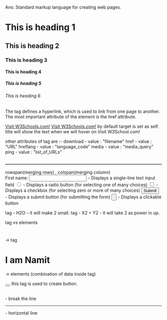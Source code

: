 <!-- 1. What is HTML ? -->
Ans: Standard markup language for creating web pages.

<!-- 2. HTML Headings -->
<h1>This is heading 1</h1>
<h2>This is heading 2</h2>
<h3>This is heading 3</h3>
<h4>This is heading 4</h4>
<h5>This is heading 5</h5>
<h6>This is heading 6</h6>

<!-- 3. HTML Paragraphs -->
<p></p>

<!-- 4. HTML Text Formatting -->
<!-- 5. HTML Styles -->

<!-- 6. HTML Comments -->
<!-- comment anything here -->

<!-- 7. HTML Links -->
The <a> tag defines a hyperlink, which is used to link from one page to another.
The most important attribute of the <a> element is the href attribute.

<a href="https://www.w3schools.com">Visit W3Schools.com!</a>
<a href="https://www.w3schools.com" target="_blank" title="click to visit">Visit W3Schools.com!</a> 
by default target is set as self.
title will show the text when we will hover on Visit W3School.com!

other attributes of <a> tag are :-
download - value : "filename"
href - value : "URL"
hreflang - value : "language_code"
media - value : "media_query"
ping - value : "list_of_URLs"

<!-- 8. HTML Images -->
<img src="" width="" height="">

<!-- 9. HTML Tables -->
<table border="1" cellspacing="0" cellpadding="10"> </table>
<thead> </thead>
<tbody> </tbody>
<tr>    </tr>
<td>    </td>
rowspan(merging rows) , colspan(merging column)

<!-- 10. HTML Lists -->
<!-- 11. HTML Forms -->
<form>
<label for="fname">First name:</label>
<input type="text"> - Displays a single-line text input field
<input type="radio"> - Displays a radio button (for selecting one of many choices)
<input type="checkbox">	- Displays a checkbox (for selecting zero or more of many choices)
<input type="submit"> - Displays a submit button (for submitting the form)	
<input type="button"> - Displays a clickable button	
</form>

<!-- 12. Introduction to CSS -->

<!---------------------------------------------------------------------------------------->

<sub></sub> tag - H2O - it will make 2 small.
<sup></sup> tag - X2 + Y2 - it will take 2 as power in up.

tag vs elements
<h1></h1> -> tag
<h1>I am Namit</h1> -> elements (combination of data inside tag)

<button> </button> this tag is used to create button.

<br> - break the line
<hr> - horizontal line